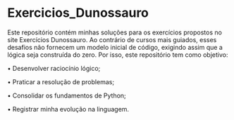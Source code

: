 # Exercicios_Dunossauro

Este repositório contém minhas soluções para os exercícios propostos no site Exercícios Dunossauro.
Ao contrário de cursos mais guiados, esses desafios não fornecem um modelo inicial de código, exigindo assim que a lógica seja construída do zero. Por isso, este repositório tem como objetivo:

 • Desenvolver raciocínio lógico;

 • Praticar a resolução de problemas;

 • Consolidar os fundamentos de Python;

 • Registrar minha evolução na linguagem.
